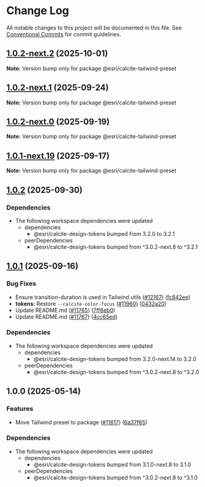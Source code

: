 # Change Log

All notable changes to this project will be documented in this file.
See [Conventional Commits](https://conventionalcommits.org) for commit guidelines.

## [1.0.2-next.2](https://github.com/Esri/calcite-design-system/compare/@esri/calcite-tailwind-preset@1.0.2-next.1...@esri/calcite-tailwind-preset@1.0.2-next.2) (2025-10-01)

**Note:** Version bump only for package @esri/calcite-tailwind-preset

## [1.0.2-next.1](https://github.com/Esri/calcite-design-system/compare/@esri/calcite-tailwind-preset@1.0.2-next.0...@esri/calcite-tailwind-preset@1.0.2-next.1) (2025-09-24)

**Note:** Version bump only for package @esri/calcite-tailwind-preset

## [1.0.2-next.0](https://github.com/Esri/calcite-design-system/compare/@esri/calcite-tailwind-preset@1.0.1-next.19...@esri/calcite-tailwind-preset@1.0.2-next.0) (2025-09-19)

**Note:** Version bump only for package @esri/calcite-tailwind-preset

## [1.0.1-next.19](https://github.com/Esri/calcite-design-system/compare/@esri/calcite-tailwind-preset@1.0.1-next.18...@esri/calcite-tailwind-preset@1.0.1-next.19) (2025-09-17)

**Note:** Version bump only for package @esri/calcite-tailwind-preset

## [1.0.2](https://github.com/Esri/calcite-design-system/compare/@esri/calcite-tailwind-preset@1.0.1...@esri/calcite-tailwind-preset@1.0.2) (2025-09-30)

### Dependencies

- The following workspace dependencies were updated
  - dependencies
    - @esri/calcite-design-tokens bumped from 3.2.0 to 3.2.1
  - peerDependencies
    - @esri/calcite-design-tokens bumped from ^3.0.2-next.8 to ^3.2.1

## [1.0.1](https://github.com/Esri/calcite-design-system/compare/@esri/calcite-tailwind-preset@1.0.0...@esri/calcite-tailwind-preset@1.0.1) (2025-09-16)

### Bug Fixes

- Ensure transition-duration is used in Tailwind utils ([#12167](https://github.com/Esri/calcite-design-system/issues/12167)) ([fc842ee](https://github.com/Esri/calcite-design-system/commit/fc842ee7fc0cbd110f70b54614d0fcf24f872368))
- **tokens:** Restore `--calcite-color-focus` ([#11960](https://github.com/Esri/calcite-design-system/issues/11960)) ([0432a20](https://github.com/Esri/calcite-design-system/commit/0432a201d6a1c4607a2bdc2fcdf7d91d8d109804))
- Update README.md ([#11765](https://github.com/Esri/calcite-design-system/issues/11765)) ([7ff8eb0](https://github.com/Esri/calcite-design-system/commit/7ff8eb015ee5d655c23933dc33f53a46626a7ec2))
- Update README.md ([#11767](https://github.com/Esri/calcite-design-system/issues/11767)) ([4cc65ed](https://github.com/Esri/calcite-design-system/commit/4cc65edf6e2f46b8c7dde9cc5a58df28c02f339e))

### Dependencies

- The following workspace dependencies were updated
  - dependencies
    - @esri/calcite-design-tokens bumped from 3.2.0-next.14 to 3.2.0
  - peerDependencies
    - @esri/calcite-design-tokens bumped from ^3.0.2-next.8 to ^3.2.0

## 1.0.0 (2025-05-14)

### Features

- Move Tailwind preset to package ([#11817](https://github.com/Esri/calcite-design-system/issues/11817)) ([6a37f65](https://github.com/Esri/calcite-design-system/commit/6a37f65b4105ff8fd769eb387592f644b13668cb))

### Dependencies

- The following workspace dependencies were updated
  - dependencies
    - @esri/calcite-design-tokens bumped from 3.1.0-next.8 to 3.1.0
  - peerDependencies
    - @esri/calcite-design-tokens bumped from ^3.0.2-next.8 to ^3.1.0
